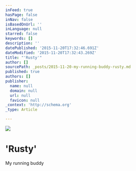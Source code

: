 ```yaml
---
inFeed: true
hasPage: false
inNav: false
isBasedOnUrl: ''
inLanguage: null
starred: false
keywords: []
description: ''
datePublished: '2015-11-20T17:32:46.691Z'
dateModified: '2015-11-20T17:32:43.269Z'
title: "'Rusty'"
author: []
sourcePath: _posts/2015-11-20-my-running-buddy-rusty.md
published: true
authors: []
publisher:
  name: null
  domain: null
  url: null
  favicon: null
_context: 'http://schema.org'
_type: Article

---
```

![](https://the-grid-user-content.s3-us-west-2.amazonaws.com/c1d21044-2bce-4e29-8c24-372633b9e86d.jpg)

# 'Rusty'

My running buddy